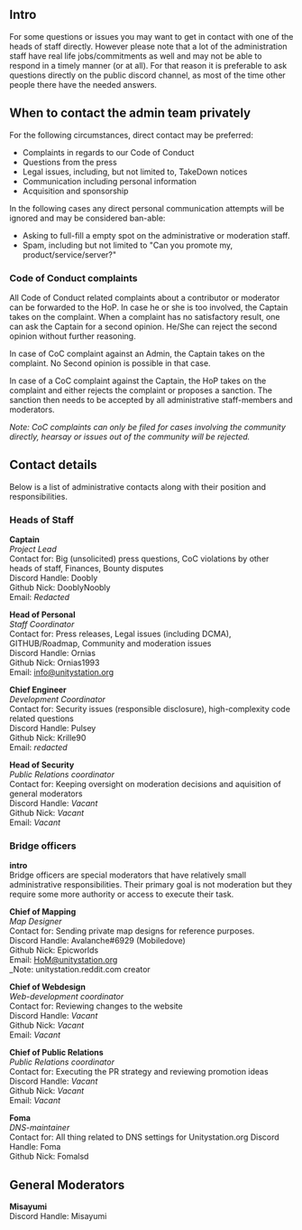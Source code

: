 ## Intro
For some questions or issues you may want to get in contact with one of the heads of staff directly. However please note that a lot of the administration staff have real life jobs/commitments as well and may not be able to respond in a timely manner (or at all). For that reason it is preferable to ask questions directly on the public discord channel, as most of the time other people there have the needed answers. 

## When to contact the admin team privately
For the following circumstances, direct contact may be preferred:

* Complaints in regards to our Code of Conduct
* Questions from the press
* Legal issues, including, but not limited to, TakeDown notices
* Communication including personal information
* Acquisition and sponsorship

In the following cases any direct personal communication attempts will be ignored and may be considered ban-able:
* Asking to full-fill a empty spot on the administrative or moderation staff.
* Spam, including but not limited to "Can you promote my, product/service/server?"

### Code of Conduct complaints
All Code of Conduct related complaints about a contributor or moderator can be forwarded to the HoP. In case he or she is too involved, the Captain takes on the complaint. When a complaint has no satisfactory result, one can ask the Captain for a second opinion. He/She can reject the second opinion without further reasoning.

In case of CoC complaint against an Admin, the Captain takes on the complaint. No Second opinion is possible in that case. 

In case of a CoC complaint against the Captain, the HoP takes on the complaint and either rejects the complaint or proposes a sanction. The sanction then needs to be accepted by all administrative staff-members and moderators.

_Note: CoC complaints can only be filed for cases involving the community directly, hearsay or issues out of the community will be rejected._

## Contact details
Below is a list of administrative contacts along with their position and responsibilities.

### Heads of Staff
**Captain**<br>
_Project Lead_<br>
Contact for: Big (unsolicited) press questions, CoC violations by other heads of staff, Finances, Bounty disputes <br>
Discord Handle: Doobly<br>
Github Nick: DooblyNoobly<br>
Email: _Redacted_<br>

**Head of Personal**<br>
_Staff Coordinator_<br>
Contact for: Press releases, Legal issues (including DCMA), GITHUB/Roadmap, Community and moderation issues<br>
Discord Handle: Ornias<br>
Github Nick: Ornias1993<br>
Email: info@unitystation.org<br>

**Chief Engineer**<br>
_Development Coordinator_<br>
Contact for: Security issues (responsible disclosure), high-complexity code related questions<br>
Discord Handle: Pulsey<br>
Github Nick: Krille90<br>
Email: _redacted_<br>

**Head of Security**<br>
_Public Relations coordinator_<br>
Contact for: Keeping oversight on moderation decisions and aquisition of general moderators<br>
Discord Handle: _Vacant_<br>
Github Nick: _Vacant_<br>
Email: _Vacant_<br>

### Bridge officers

**intro** <br>
Bridge officers are special moderators that have relatively small administrative responsibilities. Their primary goal is not moderation but they require some more authority or access to execute their task. 

**Chief of Mapping**<br>
_Map Designer_<br>
Contact for: Sending private map designs for reference purposes.<br>
Discord Handle: Avalanche#6929 (Mobiledove)<br>
Github Nick: Epicworlds<br>
Email: HoM@unitystation.org<br>
_Note: unitystation.reddit.com creator

**Chief of Webdesign**<br>
_Web-development coordinator_<br>
Contact for: Reviewing changes to the website<br>
Discord Handle: _Vacant_<br>
Github Nick: _Vacant_<br>
Email: _Vacant_<br>

**Chief of Public Relations**<br>
_Public Relations coordinator_<br>
Contact for: Executing the PR strategy and reviewing promotion ideas<br>
Discord Handle: _Vacant_<br>
Github Nick: _Vacant_<br>
Email: _Vacant_<br>

**Foma**<br>
_DNS-maintainer_<br>
Contact for: All thing related to DNS settings for Unitystation.org
Discord Handle: Foma<br>
Github Nick: Fomalsd<br>

## General Moderators<br>
**Misayumi**<br>
Discord Handle: Misayumi<br>